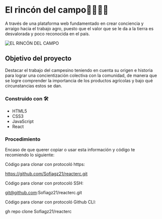# El rincón del campo👨‍🌾👩‍🌾

A través de una plataforma web fundamentado en crear conciencia y arraigo hacia el trabajo agro, puesto que el valor que se le da a la tierra es desvalorada y poco reconocida en el país.

![EL RINCÓN DEL CAMPO](https://user-images.githubusercontent.com/82523960/124968237-fc1c8180-dfea-11eb-9599-ba937bbeb2f6.png)

##  Objetivo del proyecto

Destacar el trabajo del campesino teniendo en cuenta su origen e historia para lograr una concientización colectiva con la comunidad, de manera que se logre comprender la importancia de los productos agrícolas y bajo qué circunstancias estos se dan.

###  Construido con 🛠️

 - HTML5
 - CSS3
 - JavaScript
 - React


### Procedimiento

Encaso de que querer copiar o usar esta información y código te recomiendo lo siguiente:

Código para clonar con protocoló https:


https://github.com/Sofiagz21/reacterc.git


Código para clonar con protocoló SSH:


git@github.com:Sofiagz21/reacterc.git


Código para clonar con protocoló Github CLI:


gh repo clone Sofiagz21/reacterc
